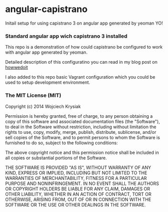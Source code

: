 angular-capistrano
==================

Initail setup for using capistrano 3 on angular app generated by yeoman YO!

### Standard angular app wich capistrano 3 installed

This repo is a demonstration of how could capistrano be configured to work with angular app generated by yeoman. 

Detailed description of this configuratino you can read in my blog post on [howwedoit](http://howwedoapps.com/2014/04/03/deploy-angularjs-app-with-capistrano-on-the-cloud)

I also added to this repo basic Vagrant configuration which you could be used to setup development environment.

### The MIT License (MIT)

Copyright (c) 2014 Wojciech Krysiak

Permission is hereby granted, free of charge, to any person obtaining a copy
of this software and associated documentation files (the "Software"), to deal
in the Software without restriction, including without limitation the rights
to use, copy, modify, merge, publish, distribute, sublicense, and/or sell
copies of the Software, and to permit persons to whom the Software is
furnished to do so, subject to the following conditions:

The above copyright notice and this permission notice shall be included in all
copies or substantial portions of the Software.

THE SOFTWARE IS PROVIDED "AS IS", WITHOUT WARRANTY OF ANY KIND, EXPRESS OR
IMPLIED, INCLUDING BUT NOT LIMITED TO THE WARRANTIES OF MERCHANTABILITY,
FITNESS FOR A PARTICULAR PURPOSE AND NONINFRINGEMENT. IN NO EVENT SHALL THE
AUTHORS OR COPYRIGHT HOLDERS BE LIABLE FOR ANY CLAIM, DAMAGES OR OTHER
LIABILITY, WHETHER IN AN ACTION OF CONTRACT, TORT OR OTHERWISE, ARISING FROM,
OUT OF OR IN CONNECTION WITH THE SOFTWARE OR THE USE OR OTHER DEALINGS IN THE
SOFTWARE.
